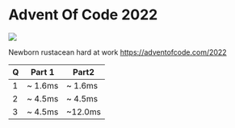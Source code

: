# Advent Of Code 2022
![](https://rustacean.net/more-crabby-things/rustdocs.png)

Newborn rustacean hard at work
https://adventofcode.com/2022

|Q | Part 1 | Part2 |
|--- | --- | --- | 
| 1 | ~ 1.6ms | ~ 1.6ms |
| 2 | ~ 4.5ms | ~ 4.5ms |
| 3 | ~ 4.5ms | ~12.0ms |

